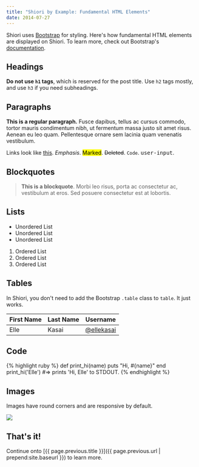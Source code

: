 ```yaml
---
title: "Shiori by Example: Fundamental HTML Elements"
date: 2014-07-27
---
```


Shiori uses [Bootstrap](http://getbootstrap.com/) for styling. Here's how fundamental HTML elements are displayed on Shiori. To learn more, check out Bootstrap's [documentation](http://getbootstrap.com/css/).

## Headings

**Do not use `h1` tags**, which is reserved for the post title. Use `h2` tags mostly, and use `h3` if you need subheadings.

## Paragraphs

**This is a regular paragraph.** Fusce dapibus, tellus ac cursus commodo, tortor mauris condimentum nibh, ut fermentum massa justo sit amet risus. Aenean eu leo quam. Pellentesque ornare sem lacinia quam venenatis vestibulum.

Links look like [this](#). *Emphasis*. <mark>Marked</mark>. <del>Deleted</del>. <code>Code</code>. <kbd>user-input</kbd>.

## Blockquotes

> **This is a blockquote**. Morbi leo risus, porta ac consectetur ac, vestibulum at eros. Sed posuere consectetur est at lobortis.

## Lists

* Unordered List
* Unordered List
* Unordered List

1. Ordered List
1. Ordered List
1. Ordered List

## Tables

In Shiori, you don't need to add the Bootstrap `.table` class to `table`. It just works.

<table>
  <thead>
    <tr>
      <th>First Name</th>
      <th>Last Name</th>
      <th>Username</th>
    </tr>
  </thead>
  <tbody>
    <tr>
      <td>Elle</td>
      <td>Kasai</td>
      <td><a href="http://twitter.com/ellekasai">@ellekasai</a></td>
    </tr>
  </tbody>
</table>

## Code

{% highlight ruby %}
def print_hi(name)
  puts "Hi, #{name}"
end
print_hi('Elle')
#=> prints 'Hi, Elle' to STDOUT.
{% endhighlight %}

## Images

Images have round corners and are responsive by default.

![](http://placehold.it/1200x150)

## That's it!

Continue onto [{{ page.previous.title }}]({{ page.previous.url | prepend:site.baseurl }}) to learn more.
